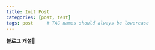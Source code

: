 ```yaml
---
title: Init Post
categories: [post, test]
tags: post     # TAG names should always be lowercase
---
```


**블로그 개설**🥳

